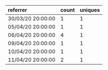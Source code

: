 | referrer          | count | uniques |
| :---------------- | :---- | :------ |
| 30/03/20 20:00:00 | 1     | 1       |
| 05/04/20 20:00:00 | 1     | 1       |
| 06/04/20 20:00:00 | 4     | 1       |
| 09/04/20 20:00:00 | 1     | 1       |
| 10/04/20 20:00:00 | 1     | 1       |
| 11/04/20 20:00:00 | 2     | 1       |